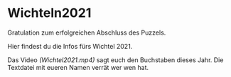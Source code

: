 # Wichteln2021

Gratulation zum erfolgreichen Abschluss des Puzzels. 

Hier findest du die Infos fürs Wichtel 2021. 

Das Video _(Wichtel2021.mp4)_ sagt euch den Buchstaben dieses Jahr. Die Textdatei mit eueren Namen verrät wer wen hat.
